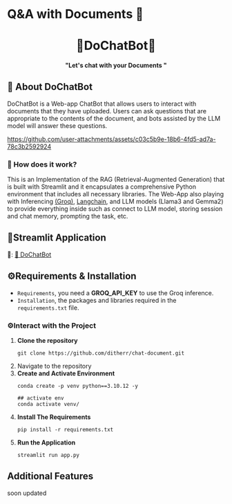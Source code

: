 # Q&A with Documents 📜
<h1 align="center">💎DoChatBot💎</h1>
<h4 align="center">"Let's chat with your <b>Documents </b>"</h4>

## 🚀 About DoChatBot
DoChatBot is a Web-app ChatBot that allows users to interact with documents that they have uploaded. Users can ask questions that are appropriate to the contents of the document, and bots assisted by the LLM model will answer these questions.



https://github.com/user-attachments/assets/c03c5b9e-18b6-4fd5-ad7a-78c3b2592924



<p align="center">
  <a href="https://do-chatbot.app/"></a>
</p>

### 🔧 How does it work?
<p>
This is an Implementation of the RAG (Retrieval-Augmented Generation) that is built with Streamlit and it encapsulates a comprehensive Python environment that includes all necessary libraries. The Web-App also playing with Inferencing <a href='https://console.groq.com/docs'>(Groq)</a>, <a href='https://python.langchain.com/docs/introduction/'>Langchain</a>, and LLM models (Llama3 and Gemma2) to provide everything inside such as connect to LLM model, storing session and chat memory, prompting the task, etc.
</p>

## 👑Streamlit Application
🔗: [📜 DoChatBot](https://dochatbott.streamlit.app/)

## ⚙️Requirements & Installation
- `Requirements`, you need a **GROQ_API_KEY** to use the Groq inference.
- `Installation`, the packages and libraries required in the `requirements.txt` file.

### ⚙️Interact with the Project
1. **Clone the repository**
    ```
    git clone https://github.com/ditherr/chat-document.git
    ````
2. Navigate to the repository
3. **Create and Activate Environment**
    ```
    conda create -p venv python==3.10.12 -y

    ## activate env
    conda activate venv/
    ```
4. **Install The Requirements**
    ```
    pip install -r requirements.txt
    ```
5. **Run the Application**
    ```
    streamlit run app.py
    ```

## Additional Features
soon updated
